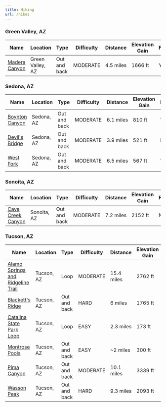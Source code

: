 ```yaml
---
title: Hiking
url: /hikes
---
```


<wb-map url="/hikes/hikes.geojson"></wb-map>

### Green Valley, AZ


| Name | Location | Type | Difficulty | Distance | Elevation Gain | Fee | Dogs |
| --- | --- | --- | --- | --- | --- | --- | --- |
| [Madera Canyon](/hikes/madera-canyon) | Green Valley, AZ | Out and back | MODERATE | 4.5 miles | 1666 ft | Yes | Yes |

### Sedona, AZ


| Name | Location | Type | Difficulty | Distance | Elevation Gain | Fee | Dogs |
| --- | --- | --- | --- | --- | --- | --- | --- |
| [Boynton Canyon](/hikes/boynton-canyon) | Sedona, AZ | Out and back | MODERATE | 6.1 miles | 810 ft | Yes | Yes |
| [Devil's Bridge](/hikes/devils-bridge) | Sedona, AZ | Out and back | MODERATE | 3.9 miles | 521 ft | No | Yes |
| [West Fork](/hikes/west-fork) | Sedona, AZ | Out and back | MODERATE | 6.5 miles | 567 ft | Yes | Yes |

### Sonoita, AZ


| Name | Location | Type | Difficulty | Distance | Elevation Gain | Fee | Dogs |
| --- | --- | --- | --- | --- | --- | --- | --- |
| [Cave Creek Canyon](/hikes/cave-creek-canyon) | Sonoita, AZ | Out and back | MODERATE | 7.2 miles | 2152 ft | No | Yes |

### Tucson, AZ


| Name | Location | Type | Difficulty | Distance | Elevation Gain | Fee | Dogs |
| --- | --- | --- | --- | --- | --- | --- | --- |
| [Alamo Springs and Ridgeline Trail](/hikes/alamo-springs-ridgeline) | Tucson, AZ | Loop | MODERATE | 15.4 miles | 2762 ft | No | Yes |
| [Blackett's Ridge](/hikes/blacketts-ridge) | Tucson, AZ | Out and back | HARD | 6 miles | 1765 ft | Yes | No |
| [Catalina State Park Loop](/hikes/catalina-state-park-loop) | Tucson, AZ | Loop | EASY | 2.3 miles | 173 ft | Yes | Yes |
| [Montrose Pools](/hikes/montrose-pools) | Tucson, AZ | Out and back | EASY | ~2 miles | 300 ft | Yes | No |
| [Pima Canyon](/hikes/pima-canyon) | Tucson, AZ | Out and back | MODERATE | 10.1 miles | 3339 ft | No | No |
| [Wasson Peak](/hikes/wasson-peak) | Tucson, AZ | Out and back | HARD | 9.3 miles | 2093 ft | Yes | No |

